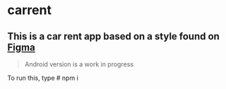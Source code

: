 # carrent
## This is a car rent app based on a style found on [Figma](https://www.figma.com/file/oLTMCCKBdx4fCYJDhohepK/Car-Rent-App-(Community)?type=design&node-id=201-183&t=rXoONd3KldxKjrxq-0) 

> Android version is a work in progress

To run this, type # npm i
